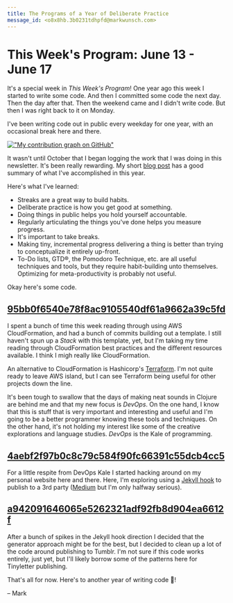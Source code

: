 ```yaml
---
title: The Programs of a Year of Deliberate Practice
message_id: <o8x8hb.3b0231tdhpfd@markwunsch.com>
---
```


This Week's Program: June 13 - June 17
======================================

It's a special week in _This Week's Program_! One year ago this week I
started to write some code. And then I committed some code the next
day. Then the day after that. Then the weekend came and I didn't
write code. But then I was right back to it on Monday.

I've been writing code out in public every weekday for one year, with
an occasional break here and there.

[!["My contribution graph on GitHub"][contributions]][blog-post]

It wasn't until October that I began logging the work that I was doing
in this newsletter. It's been really rewarding. My short
[blog post][blog-post] has a good summary of what I've accomplished in
this year.

Here's what I've learned:

+ Streaks are a great way to build habits.
+ Deliberate practice is how you get good at something.
+ Doing things in public helps you hold yourself accountable.
+ Regularly articulating the things you've done helps you measure
  progress.
+ It's important to take breaks.
+ Making tiny, incremental progress delivering a thing is better than
  trying to conceptualize it entirely up-front.
+ To-Do lists, GTD®, the Pomodoro Technique, etc. are all useful
  techniques and tools, but they require habit-building unto
  themselves. Optimizing for meta-productivity is probably not useful.

Okay here's some code.

## [95bb0f6540e78f8ac9105540df61a9662a39c5fd][cloudformation]

I spent a bunch of time this week reading through using AWS
CloudFormation, and had a bunch of commits building out a template. I
still haven't spun up a _Stack_ with this template, yet, but I'm
taking my time reading through CloudFormation best practices and the
different resources available. I think I migh really like
CloudFormation.

An alternative to CloudFormation is Hashicorp's
[Terraform](https://www.terraform.io). I'm not quite ready to leave
AWS island, but I can see Terraform being useful for other projects
down the line.

It's been tough to swallow that the days of making neat sounds in
Clojure are behind me and that my new focus is _DevOps_. On the one
hand, I know that this is stuff that is very important and interesting
and useful and I'm going to be a better programmer knowing these tools
and techniques. On the other hand, it's not holding my interest like
some of the creative explorations and language studies. _DevOps_ is
the Kale of programming.

## [4aebf2f97b0c8c79c584f90fc66391c55dcb4cc5][jekyll-hooks]

For a little respite from DevOps Kale I started hacking around on my
personal website here and there. Here, I'm exploring using a
[Jekyll hook](https://jekyllrb.com/docs/plugins/#hooks) to publish to
a 3rd party ([Medium](https://medium.com/developers) but I'm only
halfway serious).

## [a942091646065e5262321adf92fb8d904ea6612f][tumblr-publishing]

After a bunch of spikes in the Jekyll hook direction I decided that
the generator approach might be for the best, but I decided to clean
up a lot of the code around publishing to Tumblr. I'm not sure if this
code works entirely, just yet, but I'll likely borrow some of the
patterns here for Tinyletter publishing.

That's all for now. Here's to another year of writing code 🍻!

– Mark


[contributions]: http://66.media.tumblr.com/66b49184a56c9129a6ef149b12780507/tumblr_o8u0x9oukU1qzykueo1_1280.png

[blog-post]: http://blog.markwunsch.com/post/145978376025/its-been-one-year-since-i-started-writing-code

[cloudformation]: https://github.com/mwunsch/sonic-sketches/commit/95bb0f6540e78f8ac9105540df61a9662a39c5fd

[jekyll-hooks]: https://github.com/mwunsch/mwunsch.github.io/commit/4aebf2f97b0c8c79c584f90fc66391c55dcb4cc5

[tumblr-publishing]: https://github.com/mwunsch/mwunsch.github.io/commit/a942091646065e5262321adf92fb8d904ea6612f

